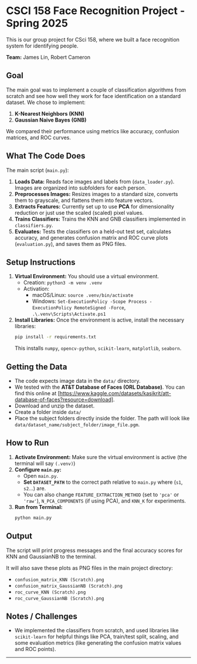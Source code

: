 # CSCI 158 Face Recognition Project - Spring 2025

This is our group project for CSci 158, where we built a face recognition system for identifying people.

**Team:** James Lin, Robert Cameron

## Goal

The main goal was to implement a couple of classification algorithms from scratch and see how well they work for face identification on a standard dataset. We chose to implement:

1.  **K-Nearest Neighbors (KNN)**
2.  **Gaussian Naive Bayes (GNB)**

We compared their performance using metrics like accuracy, confusion matrices, and ROC curves.

## What The Code Does

The main script (`main.py`):

1.  **Loads Data:** Reads face images and labels from (`data_loader.py`). Images are organized into subfolders for each person.
2.  **Preprocesses Images:** Resizes images to a standard size, converts them to grayscale, and flattens them into feature vectors.
3.  **Extracts Features:** Currently set up to use **PCA** for dimensionality reduction or just use the scaled (scaled) pixel values.
4.  **Trains Classifiers:** Trains the KNN and GNB classifiers implemented in `classifiers.py`.
5.  **Evaluates:** Tests the classifiers on a held-out test set, calculates accuracy, and generates confusion matrix and ROC curve plots (`evaluation.py`), and saves them as PNG files.

## Setup Instructions

1.  **Virtual Environment:** You should use a virtual environment. 
    * Creation: `python3 -m venv .venv`
    * Activation:
        * macOS/Linux: `source .venv/bin/activate`
        * Windows: `Set-ExecutionPolicy -Scope Process -ExecutionPolicy RemoteSigned -Force`,
`.\.venv\Scripts\Activate.ps1`
2.  **Install Libraries:** Once the environment is active, install the necessary libraries:
    ```bash
    pip install -r requirements.txt
    ```
    This installs `numpy`, `opencv-python`, `scikit-learn`, `matplotlib`, `seaborn`.

## Getting the Data

* The code expects image data in the `data/` directory.
* We tested with the **AT&T Database of Faces (ORL Database)**. You can find this online at [https://www.kaggle.com/datasets/kasikrit/att-database-of-faces?resource=download].
* Download and unzip the dataset.
* Create a folder inside `data/` 
* Place the subject folders  directly inside the folder. The path will look like `data/dataset_name/subject_folder/image_file.pgm`.

## How to Run

1.  **Activate Environment:** Make sure the virtual environment is active (the terminal will say `(.venv)`)
2.  **Configure `main.py`:**
    * Open `main.py`.
    * **Set `DATASET_PATH`** to the correct path relative to `main.py` where (`s1`, `s2`...) are.
    * You can also change `FEATURE_EXTRACTION_METHOD` (set to `'pca'` or `'raw'`), `N_PCA_COMPONENTS` (if using PCA), and `KNN_K` for experiments.
3.  **Run from Terminal:**
    ```bash
    python main.py
    ```

## Output

The script will print progress messages and the final accuracy scores for KNN and GaussianNB to the terminal.

It will also save these plots as PNG files in the main project directory:

* `confusion_matrix_KNN (Scratch).png`
* `confusion_matrix_GaussianNB (Scratch).png`
* `roc_curve_KNN (Scratch).png`
* `roc_curve_GaussianNB (Scratch).png`

## Notes / Challenges

* We implemented the classifiers from scratch, and used libraries like `scikit-learn` for helpful things like PCA, train/test split, scaling, and some evaluation metrics (like generating the confusion matrix values and ROC points).

---

